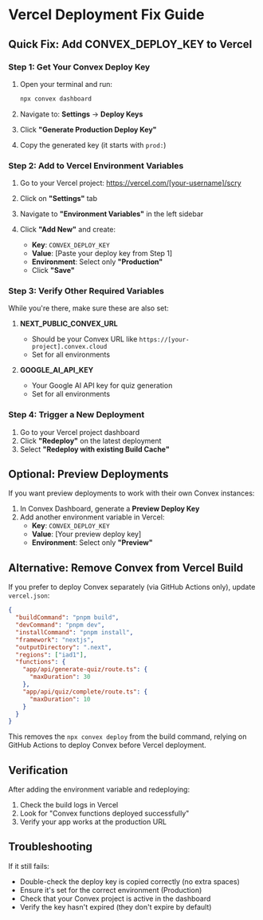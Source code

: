 # Vercel Deployment Fix Guide

## Quick Fix: Add CONVEX_DEPLOY_KEY to Vercel

### Step 1: Get Your Convex Deploy Key

1. Open your terminal and run:
   ```bash
   npx convex dashboard
   ```

2. Navigate to: **Settings** → **Deploy Keys**

3. Click **"Generate Production Deploy Key"**

4. Copy the generated key (it starts with `prod:`)

### Step 2: Add to Vercel Environment Variables

1. Go to your Vercel project: https://vercel.com/[your-username]/scry

2. Click on **"Settings"** tab

3. Navigate to **"Environment Variables"** in the left sidebar

4. Click **"Add New"** and create:
   - **Key**: `CONVEX_DEPLOY_KEY`
   - **Value**: [Paste your deploy key from Step 1]
   - **Environment**: Select only **"Production"**
   - Click **"Save"**

### Step 3: Verify Other Required Variables

While you're there, make sure these are also set:

1. **NEXT_PUBLIC_CONVEX_URL**
   - Should be your Convex URL like `https://[your-project].convex.cloud`
   - Set for all environments

2. **GOOGLE_AI_API_KEY**
   - Your Google AI API key for quiz generation
   - Set for all environments

### Step 4: Trigger a New Deployment

1. Go to your Vercel project dashboard
2. Click **"Redeploy"** on the latest deployment
3. Select **"Redeploy with existing Build Cache"**

## Optional: Preview Deployments

If you want preview deployments to work with their own Convex instances:

1. In Convex Dashboard, generate a **Preview Deploy Key**
2. Add another environment variable in Vercel:
   - **Key**: `CONVEX_DEPLOY_KEY`
   - **Value**: [Your preview deploy key]
   - **Environment**: Select only **"Preview"**

## Alternative: Remove Convex from Vercel Build

If you prefer to deploy Convex separately (via GitHub Actions only), update `vercel.json`:

```json
{
  "buildCommand": "pnpm build",
  "devCommand": "pnpm dev",
  "installCommand": "pnpm install",
  "framework": "nextjs",
  "outputDirectory": ".next",
  "regions": ["iad1"],
  "functions": {
    "app/api/generate-quiz/route.ts": {
      "maxDuration": 30
    },
    "app/api/quiz/complete/route.ts": {
      "maxDuration": 10
    }
  }
}
```

This removes the `npx convex deploy` from the build command, relying on GitHub Actions to deploy Convex before Vercel deployment.

## Verification

After adding the environment variable and redeploying:

1. Check the build logs in Vercel
2. Look for "Convex functions deployed successfully"
3. Verify your app works at the production URL

## Troubleshooting

If it still fails:
- Double-check the deploy key is copied correctly (no extra spaces)
- Ensure it's set for the correct environment (Production)
- Check that your Convex project is active in the dashboard
- Verify the key hasn't expired (they don't expire by default)
